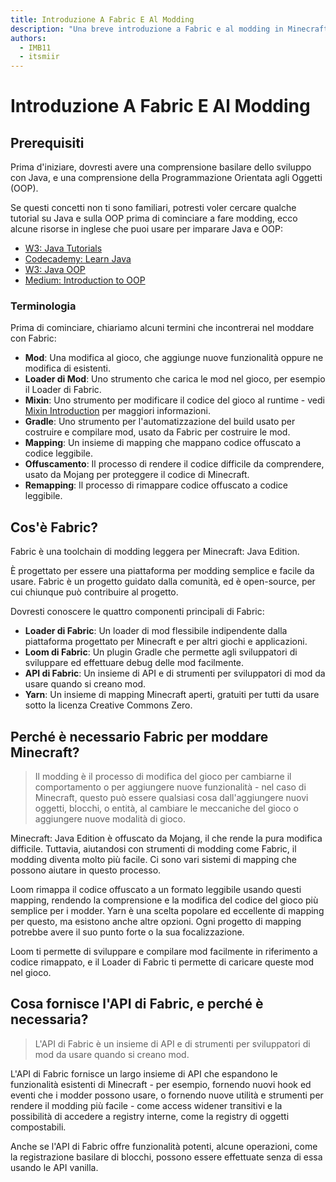 ```yaml
---
title: Introduzione A Fabric E Al Modding
description: "Una breve introduzione a Fabric e al modding in Minecraft: Java Edition."
authors:
  - IMB11
  - itsmiir
---
```


<!-- No GitHub profile exists for "basil4088" -->

# Introduzione A Fabric E Al Modding

## Prerequisiti

Prima d'iniziare, dovresti avere una comprensione basilare dello sviluppo con Java, e una comprensione della Programmazione Orientata agli Oggetti (OOP).

Se questi concetti non ti sono familiari, potresti voler cercare qualche tutorial su Java e sulla OOP prima di cominciare a fare modding, ecco alcune risorse in inglese che puoi usare per imparare Java e OOP:

- [W3: Java Tutorials](https://www.w3schools.com/java/)
- [Codecademy: Learn Java](https://www.codecademy.com/learn/learn-java)
- [W3: Java OOP](https://www.w3schools.com/java/java_oop.asp)
- [Medium: Introduction to OOP](https://medium.com/@Adekola_Olawale/beginners-guide-to-object-oriented-programming-a94601ea2fbd)

### Terminologia

Prima di cominciare, chiariamo alcuni termini che incontrerai nel moddare con Fabric:

- **Mod**: Una modifica al gioco, che aggiunge nuove funzionalità oppure ne modifica di esistenti.
- **Loader di Mod**: Uno strumento che carica le mod nel gioco, per esempio il Loader di Fabric.
- **Mixin**: Uno strumento per modificare il codice del gioco al runtime - vedi [Mixin Introduction](https://fabricmc.net/wiki/tutorial:mixin_introduction) per maggiori informazioni.
- **Gradle**: Uno strumento per l'automatizzazione del build usato per costruire e compilare mod, usato da Fabric per costruire le mod.
- **Mapping**: Un insieme di mapping che mappano codice offuscato a codice leggibile.
- **Offuscamento**: Il processo di rendere il codice difficile da comprendere, usato da Mojang per proteggere il codice di Minecraft.
- **Remapping**: Il processo di rimappare codice offuscato a codice leggibile.

## Cos'è Fabric?

Fabric è una toolchain di modding leggera per Minecraft: Java Edition.

È progettato per essere una piattaforma per modding semplice e facile da usare. Fabric è un progetto guidato dalla comunità, ed è open-source, per cui chiunque può contribuire al progetto.

Dovresti conoscere le quattro componenti principali di Fabric:

- **Loader di Fabric**: Un loader di mod flessibile indipendente dalla piattaforma progettato per Minecraft e per altri giochi e applicazioni.
- **Loom di Fabric**: Un plugin Gradle che permette agli sviluppatori di sviluppare ed effettuare debug delle mod facilmente.
- **API di Fabric**: Un insieme di API e di strumenti per sviluppatori di mod da usare quando si creano mod.
- **Yarn**: Un insieme di mapping Minecraft aperti, gratuiti per tutti da usare sotto la licenza Creative Commons Zero.

## Perché è necessario Fabric per moddare Minecraft?

> Il modding è il processo di modifica del gioco per cambiarne il comportamento o per aggiungere nuove funzionalità - nel caso di Minecraft, questo può essere qualsiasi cosa dall'aggiungere nuovi oggetti, blocchi, o entità, al cambiare le meccaniche del gioco o aggiungere nuove modalità di gioco.

Minecraft: Java Edition è offuscato da Mojang, il che rende la pura modifica difficile. Tuttavia, aiutandosi con strumenti di modding come Fabric, il modding diventa molto più facile. Ci sono vari sistemi di mapping che possono aiutare in questo processo.

Loom rimappa il codice offuscato a un formato leggibile usando questi mapping, rendendo la comprensione e la modifica del codice del gioco più semplice per i modder. Yarn è una scelta popolare ed eccellente di mapping per questo, ma esistono anche altre opzioni. Ogni progetto di mapping potrebbe avere il suo punto forte o la sua focalizzazione.

Loom ti permette di sviluppare e compilare mod facilmente in riferimento a codice rimappato, e il Loader di Fabric ti permette di caricare queste mod nel gioco.

## Cosa fornisce l'API di Fabric, e perché è necessaria?

> L'API di Fabric è un insieme di API e di strumenti per sviluppatori di mod da usare quando si creano mod.

L'API di Fabric fornisce un largo insieme di API che espandono le funzionalità esistenti di Minecraft - per esempio, fornendo nuovi hook ed eventi che i modder possono usare, o fornendo nuove utilità e strumenti per rendere il modding più facile - come access widener transitivi e la possibilità di accedere a registry interne, come la registry di oggetti compostabili.

Anche se l'API di Fabric offre funzionalità potenti, alcune operazioni, come la registrazione basilare di blocchi, possono essere effettuate senza di essa usando le API vanilla.
